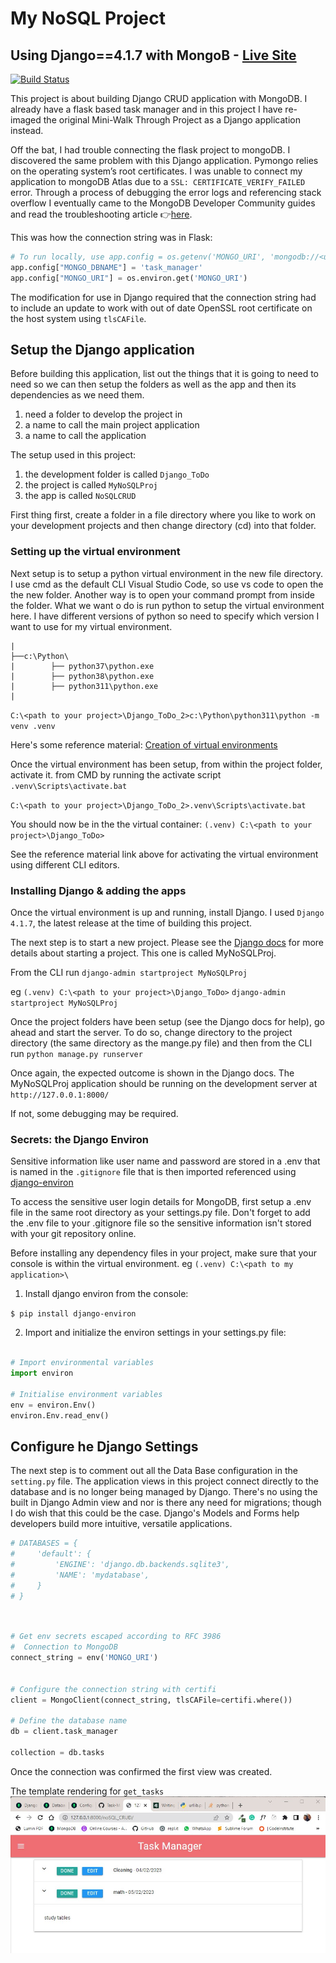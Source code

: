 # My NoSQL Project

## Using Django==4.1.7 with MongoB - [Live Site](https://mongo-django-crud.herokuapp.com/)

[![Build Status](https://app.travis-ci.com/ddeveloper72/MyProjectEnvt.svg?branch=master)](https://app.travis-ci.com/ddeveloper72/MyProjectEnvt)

This project is about building Django CRUD application with MongoDB. I already have a flask based task manager and in this project I have re-imaged the original Mini-Walk Through Project as a Django application instead.

Off the bat, I had trouble connecting the flask project to mongoDB. I discovered the same problem with this Django application. Pymongo relies on the operating system’s root certificates. I was unable to connect my application to mongoDB Atlas due to a `SSL: CERTIFICATE_VERIFY_FAILED` error. Through a process of debugging the error logs and referencing stack overflow I eventually came to the MongoDB Developer Community guides and read the troubleshooting article 👉[here](https://www.mongodb.com/community/forums/t/serverselectiontimeouterror-ssl-certificate-verify-failed-trying-to-understand-the-origin-of-the-problem/115288).

This was how the connection string was in Flask:

```python
# To run locally, use app.config = os.getenv('MONGO_URI', 'mongodb://<username>:<password>@ds155352.mlab.com:55352/task_manager')
app.config["MONGO_DBNAME"] = 'task_manager'
app.config["MONGO_URI"] = os.environ.get('MONGO_URI')
```

The modification for use in Django required that the connection string had to include an update to work with out of date OpenSSL root certificate on the host system using `tlsCAFile`.

## Setup the Django application

Before building this application, list out the things that it is going to need to need so we can then setup the folders as well as the app and then its dependencies as we need them.

1. need a folder to develop the project in
2. a name to call the main project application
3. a name to call the application

The setup used in this project:

1. the development folder is called `Django_ToDo`
2. the project is called `MyNoSQLProj`
3. the app is called `NoSQLCRUD`

First thing first, create a folder in a file directory where you like to work on your development projects and then change directory (cd) into that folder.

### Setting up the virtual environment

Next setup is to setup a python virtual environment in the new file directory. I use cmd as the default CLI Visual Studio Code, so use vs code to open the the new folder. Another way is to open your command prompt from inside the folder. What we want o do is run python to setup the virtual environment here. I have different versions of python so need to specify which version I want to use for my virtual environment.

```
|
├──c:\Python\
|        ├── python37\python.exe
|        ├── python38\python.exe
|        ├── python311\python.exe
|
```

`C:\<path to your project>\Django_ToDo_2>c:\Python\python311\python -m venv .venv`

Here's some reference material: [Creation of virtual environments](https://docs.python.org/3/library/venv.html)

Once the virtual environment has been setup, from within the project folder, activate it.
from CMD by running the activate script `.venv\Scripts\activate.bat`

`C:\<path to your project>\Django_ToDo_2>.venv\Scripts\activate.bat`

You should now be in the the virtual container:
`(.venv) C:\<path to your project>\Django_ToDo>`

See the reference material link above for activating the virtual environment using different CLI editors.

### Installing Django & adding the apps

Once the virtual environment is up and running, install Django.  I used `Django 4.1.7`, the latest release at the time of building this project.

The next step is to start a new project.  Please see the [Django docs](https://docs.djangoproject.com/en/4.1/intro/tutorial01/) for more details about starting a project.  This one is called MyNoSQLProj.

From the CLI run `django-admin startproject MyNoSQLProj`

eg  `(.venv) C:\<path to your project>\Django_ToDo>` `django-admin startproject MyNoSQLProj`

Once the project folders have been setup (see the Django docs for help), go ahead and start the server.  To do so, change directory to the project directory (the same directory as the mange.py file) and then from the CLI run `python manage.py runserver`

Once again, the expected outcome is shown in the Django docs.  The MyNoSQLProj application should be running on the development server at `http://127.0.0.1:8000/`

If not, some debugging may be required.


### Secrets: the Django Environ

Sensitive information like user name and password are stored in a .env that is named in the `.gitignore` file that is then imported referenced using [django-environ](https://pypi.org/project/django-environ/)

To access the sensitive user login details for MongoDB, first setup a .env file in the same root directory as your settings.py file. Don't forget to add the .env file to your .gitignore file so the sensitive information isn't stored with your git repository online.

Before installing any dependency files in your project, make sure that your console is within the virtual environment.
eg `(.venv) C:\<path to my application>\`

1. Install django environ from the console:

`$ pip install django-environ`

2. Import and initialize the environ settings in your settings.py file:

```python

# Import environmental variables
import environ

# Initialise environment variables
env = environ.Env()
environ.Env.read_env()

```

## Configure he Django Settings

The next step is to comment out all the Data Base configuration in the `setting.py` file. The application views in this project connect directly to the database and is no longer being managed by Django. There's no using the built in Django Admin view and nor is there any need for migrations; though I do wish that this could be the case. Django's Models and Forms help developers build more intuitive, versatile applications.

```python
# DATABASES = {
#     'default': {
#         'ENGINE': 'django.db.backends.sqlite3',
#         'NAME': 'mydatabase',
#     }
# }

```

```python


# Get env secrets escaped according to RFC 3986
#  Connection to MongoDB
connect_string = env('MONGO_URI')


# Configure the connection string with certifi
client = MongoClient(connect_string, tlsCAFile=certifi.where())

# Define the database name
db = client.task_manager

collection = db.tasks
```

Once the connection was confirmed the first view was created.

The template rendering for `get_tasks`
![Task Manager](https://github.com/ddeveloper72/MyProjectEnvt/blob/master/MyNoSQLProj/static/img/all_tasks.jpg 'Fig 1 showing Task Manager')
